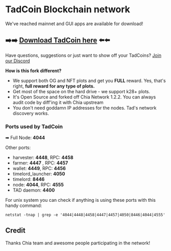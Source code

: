 # TadCoin Blockchain network

We've reached mainnet and GUI apps are available for download! 
## :arrow_right::arrow_right: [Download TadCoin here](https://github.com/Tad-Network/tad-blockchain/releases) :arrow_left::arrow_left:

Have questions, suggestions or just want to show off your TadCoins? [Join our Discord](https://discord.gg/mwZF9DX544)

**How is this fork different?**

* We support both OG and NFT plots and get you **FULL** reward. Yes, that's right, **full reward for any type of plots.**
* Get most of the space on the hard drive - we support k28+ plots.  
* It's Open Source and forked off Chia Network 1.2.2. You can always audit code by diff'ing it with Chia upstream
* You don't need goddamn IP addresses for the nodes. Tad's network discovery works.

                                                         
### Ports used by TadCoin

➡ Full Node: **4044** 

Other ports: 
- harvester: **4448**, RPC: **4458**
- farmer: **4447** , RPC: **4457**
- wallet: **4449**, RPC: **4456**
- timelord_launcher: **4050**
- timelord: **8446**
- node: **4044**, RPC: **4555**
- TAD daemon: **4400**

For unix system you can check if anything is using these ports with this handy command:
```
netstat -tnap | grep -e '4044|4448|4458|4447|4457|4050|8446|4044|4555'
```
                                                              
## Credit

Thanks Chia team and awesome people participating in the network!
